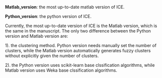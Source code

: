 **Matlab_version**: the most up-to-date matlab version of ICE.

**Python_version**: the python version of ICE. 

Currently, the most up-to-date version of ICE is the Matlab version, which is the same in the manuscript. The only two difference between the Python version and Matlab version are:

1). the clustering method. Python version needs manually set the number of clusters, while the Matlab version automatically generates fuzzy clusters without explicitly given the number of clusters.

2). the Python version uses scikit-learn base clssification algorithms, while Matlab version uses Weka base clssification algorithms.

